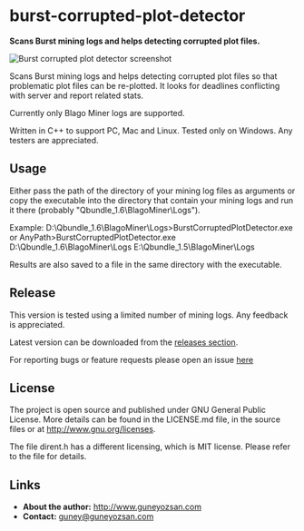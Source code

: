 # burst-corrupted-plot-detector
**Scans Burst mining logs and helps detecting corrupted plot files.**

![Burst corrupted plot detector screenshot](https://github.com/guneyozsan/burst-corrupted-plot-detector/blob/develop/Screenshots/BurstCorruptedPlotDetector.png)

Scans Burst mining logs and helps detecting corrupted plot files so that problematic plot files can be re-plotted. It looks for deadlines conflicting with server and report related stats.

Currently only Blago Miner logs are supported.

Written in C++ to support PC, Mac and Linux. Tested only on Windows. Any testers are appreciated.

## Usage
Either pass the path of the directory of your mining log files as arguments or copy the executable into the directory that contain your mining logs and run it there (probably "Qbundle_1.6\BlagoMiner\Logs").

Example:
D:\Qbundle_1.6\BlagoMiner\Logs>BurstCorruptedPlotDetector.exe
or
AnyPath>BurstCorruptedPlotDetector.exe D:\Qbundle_1.6\BlagoMiner\Logs E:\Qbundle_1.5\BlagoMiner\Logs

Results are also saved to a file in the same directory with the executable.

## Release
This version is tested using a limited number of mining logs. Any feedback is appreciated.

Latest version can be downloaded from the [releases section](https://github.com/guneyozsan/burst-corrupted-plot-detector/releases).

For reporting bugs or feature requests please open an issue [here](https://github.com/guneyozsan/burst-corrupted-plot-detector/issues) 


## License
The project is open source and published under GNU General Public License. More details can be found in the LICENSE.md file, in the source files or at <http://www.gnu.org/licenses>.

The file dirent.h has a different licensing, which is MIT license. Please refer to the file for details.

## Links
* **About the author:**
http://www.guneyozsan.com
* **Contact:**
guney@guneyozsan.com
